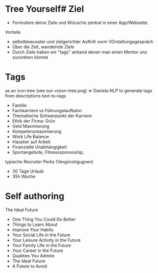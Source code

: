 # Tree Yourself# Ziel
- Formuliere deine Ziele und Wünsche zentral in einer App/Webseite.

Vorteile
- selbstbewusster und zielgerichter Auftritt vorm VOrstellungsgespräch
- Über die Zeit, wandelnde Ziele
- Durch Ziele haben wir "tags" anhand denen man einen Mentor uns zurordnen könnte

# Tags
as an icon tree (see our-vision-tree.png)
=> Daniela NLP to generate tags from descriptions text-to-tags

- Familie
- Fachkarriere vs Führungslaufbahn
- Thematische Schwerpunkt der Karriere
- Ethik der Firma: Grün
- Geld Maximierung
- Kompetenzmaximierung
- Work Life Balance
- Haustier auf Arbeit
- Finanzielle Unabhängigkeit
- Sportangebote, Fitnesssponsoship, 

typische Recruiter Perks (Vergünstigugnen)
- 30 Tage Urlaub
- 35h Woche

# Self authoring
The Ideal Future
- One Thing You Could Do Better
- Things to Learn About
- Improve Your Habits
- Your Social Life in the Future
- Your Leisure Activity in the Future
- Your Family Life in the Future
- Your Career in the Future
- Qualities You Admire
- The Ideal Future
- A Future to Avoid